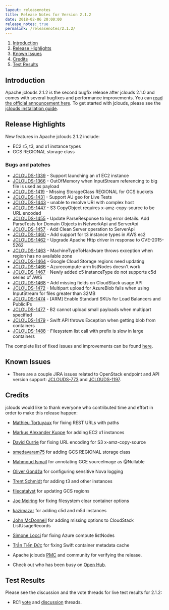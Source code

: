 ```yaml
---
layout: releasenotes
title: Release Notes for Version 2.1.2
date: 2018-02-06 20:00:00
release_notes: true
permalink: /releasenotes/2.1.2/
---
```


1. [Introduction](#intro)
1. [Release Highlights](#highlights)
1. [Known Issues](#knownissues)
1. [Credits](#credits)
1. [Test Results](#test)

## <a id="intro"></a>Introduction

Apache jclouds 2.1.2 is the second bugfix release after jclouds 2.1.0 and comes with several bugfixes and performance improvements. 
You can [read the official announcement here](https://s.apache.org/jclouds212). To get started with jclouds, please see the [jclouds installation guide](/start/install/).

## <a id="highlights"></a>Release Highlights

New features in Apache jclouds 2.1.2 include:

* EC2 r5, t3, and x1 instance types
* GCS REGIONAL storage class

### Bugs and patches

* [JCLOUDS-1339](https://issues.apache.org/jira/browse/JCLOUDS-1339) - Support launching an x1 EC2 instance
* [JCLOUDS-1366](https://issues.apache.org/jira/browse/JCLOUDS-1366) - OutOfMemory when InputStream referencing to big file is used as payload
* [JCLOUDS-1419](https://issues.apache.org/jira/browse/JCLOUDS-1419) - Missing StorageClass REGIONAL for GCS buckets
* [JCLOUDS-1431](https://issues.apache.org/jira/browse/JCLOUDS-1431) - Support AU geo for Live Tests
* [JCLOUDS-1443](https://issues.apache.org/jira/browse/JCLOUDS-1443) - unable to resolve URI with complex host
* [JCLOUDS-1447](https://issues.apache.org/jira/browse/JCLOUDS-1447) - S3 CopyObject requires x-amz-copy-source to be URL encoded
* [JCLOUDS-1455](https://issues.apache.org/jira/browse/JCLOUDS-1455) - Update ParseResponse to log error details. Add ParseTests for Domain Objects in NetworkApi and ServerApi
* [JCLOUDS-1457](https://issues.apache.org/jira/browse/JCLOUDS-1457) - Add Clean Server operation to ServerApi
* [JCLOUDS-1460](https://issues.apache.org/jira/browse/JCLOUDS-1460) - Add support for t3 instance types in AWS ec2
* [JCLOUDS-1462](https://issues.apache.org/jira/browse/JCLOUDS-1462) - Upgrade Apache Http driver in response to CVE-2015-5262
* [JCLOUDS-1463](https://issues.apache.org/jira/browse/JCLOUDS-1463) - MachineTypeToHardware throws exception when region has no available zone
* [JCLOUDS-1464](https://issues.apache.org/jira/browse/JCLOUDS-1464) - Google Cloud Storage regions need updating
* [JCLOUDS-1466](https://issues.apache.org/jira/browse/JCLOUDS-1466) - Azurecompute-arm listNodes doesn't work
* [JCLOUDS-1467](https://issues.apache.org/jira/browse/JCLOUDS-1467) - Newly added c5 instanceType do not supports c5d series of AWS
* [JCLOUDS-1468](https://issues.apache.org/jira/browse/JCLOUDS-1468) - Add missing fields on CloudStack usage API
* [JCLOUDS-1472](https://issues.apache.org/jira/browse/JCLOUDS-1472) - Multipart upload for AzureBlob fails when using InputStream for files greater than 32MB
* [JCLOUDS-1474](https://issues.apache.org/jira/browse/JCLOUDS-1474) - [ARM] Enable Standard SKUs for Load Balancers and PublicIPs
* [JCLOUDS-1477](https://issues.apache.org/jira/browse/JCLOUDS-1477) - B2 cannot upload small payloads when multipart specified
* [JCLOUDS-1479](https://issues.apache.org/jira/browse/JCLOUDS-1479) - Swift API throws Exception when getting blob from containers
* [JCLOUDS-1488](https://issues.apache.org/jira/browse/JCLOUDS-1488) - Filesystem list call with prefix is slow in large containers

The complete list of fixed issues and improvements can be found [here](https://issues.apache.org/jira/secure/ReleaseNote.jspa?projectId=12314430&version=12343896).

## <a id="knownissues"></a> Known Issues

* There are a couple JIRA issues related to OpenStack endpoint and API version support: [JCLOUDS-773](https://issues.apache.org/jira/browse/JCLOUDS-773) and [JCLOUDS-1197](https://issues.apache.org/jira/browse/JCLOUDS-1197).

## <a id="credits"></a>Credits

jclouds would like to thank everyone who contributed time and effort in order to make this release happen:

* [Mathieu Tortuyaux](https://github.com/tormath1) for fixing REST URLs with paths
* [Markus Alexander Kuppe](https://github.com/lemmy) for adding EC2 x1 instances
* [David Currie](https://github.com/davidcurrie) for fixing URL encoding for S3 x-amz-copy-source
* [smedavaram75](https://github.com/smedavaram75) for adding GCS REGIONAL storage class
* [Mahmoud Ismail](https://github.com/maismail) for annotating GCE sourceImage as @Nullable
* [Oliver Gondža](https://github.com/olivergondza) for configuring sensitive Nova logging
* [Trent Schmidt](https://github.com/trentontrees) for adding t3 and other instances
* [filecatalyst](https://github.com/filecatalyst) for updating GCS regions
* [Joe Meiring](https://github.com/reptillicus) for fixing filesystem clear container options
* [kazimazar](https://github.com/kazimazar) for adding c5d and m5d instances
* [John McDonnell](https://github.com/mcdonnell-john) for adding missing options to CloudStack ListUsageRecords
* [Simone Locci](https://github.com/pimuzzo) for fixing Azure compute listNodes
* [Trần Tiến Đức](https://github.com/trantienduchn) for fixing Swift container metadata cache

* Apache jclouds [PMC](http://people.apache.org/committers-by-project.html#jclouds-pmc) and community for verifying the release.
* Check out who has been busy on [Open Hub](https://www.openhub.net/p/jclouds/contributors?query=&sort=latest_commit).

## <a id="test"></a>Test Results

Please see the discussion and the vote threads for live test results for 2.1.2:

* RC1 [vote](https://s.apache.org/jclouds212rc1vote) and [discussion](https://s.apache.org/jclouds212rc1discuss) threads.

